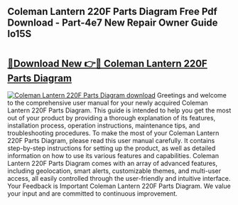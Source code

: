 ## Coleman Lantern 220F Parts Diagram Free Pdf Download - Part-4e7 New Repair Owner Guide lo15S

# <h2><a href="http://dfttuh.blite.top/?on=Coleman+Lantern+220F+Parts+Diagram">🔗Download New 👉🔴 Coleman Lantern 220F Parts Diagram</a></h2>

[![Coleman Lantern 220F Parts Diagram download](https://i.imgur.com/lujVjoI.png)](http://dfttuh.blite.top/?on=Coleman+Lantern+220F+Parts+Diagram)
Greetings and welcome to the comprehensive user manual for your newly acquired Coleman Lantern 220F Parts Diagram. This guide is intended to help you get the most out of your product by providing a thorough explanation of its features, installation process, operation instructions, maintenance tips, and troubleshooting procedures. To make the most of your Coleman Lantern 220F Parts Diagram, please read this user manual carefully. It contains step-by-step instructions for setting up the product, as well as detailed information on how to use its various features and capabilities. Coleman Lantern 220F Parts Diagram comes with an array of advanced features, including geolocation, smart alerts, customizable themes, and multi-user access, all easily controlled through the user-friendly and intuitive interface. Your Feedback is Important Coleman Lantern 220F Parts Diagram. We value your input and are committed to continuous improvement.
